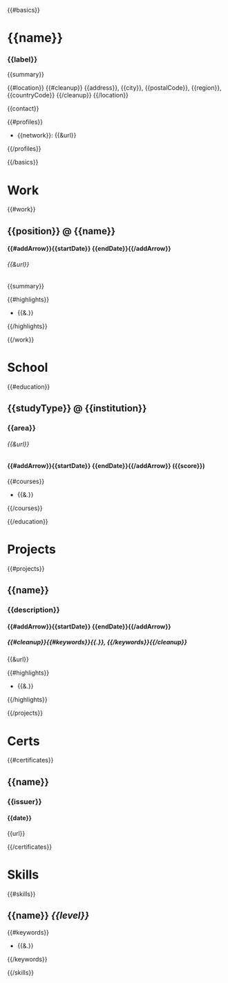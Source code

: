 {{#basics}}

# {{name}}

### {{label}}

{{summary}}

{{#location}}
{{#cleanup}}
{{address}}, {{city}}, {{postalCode}}, {{region}}, {{countryCode}}
{{/cleanup}}
{{/location}}

{{contact}}

{{#profiles}}

- {{network}}: {{&url}}

{{/profiles}}

{{/basics}}

# Work

{{#work}}

## {{position}} @ {{name}}

#### {{#addArrow}}{{startDate}} {{endDate}}{{/addArrow}}

###### {{&url}}

{{summary}}

{{#highlights}}

- {{&.}}

{{/highlights}}

{{/work}}

# School

{{#education}}

## {{studyType}} @ {{institution}}

### {{area}}

###### {{&url}}

#### {{#addArrow}}{{startDate}} {{endDate}}{{/addArrow}} ({{score}})

{{#courses}}

- {{&.}}

{{/courses}}

{{/education}}

# Projects

{{#projects}}

## {{name}}

### {{description}}

#### {{#addArrow}}{{startDate}} {{endDate}}{{/addArrow}}

##### {{#cleanup}}{{#keywords}}{{.}}, {{/keywords}}{{/cleanup}}

{{&url}}

{{#highlights}}

- {{&.}}

{{/highlights}}

{{/projects}}

# Certs

{{#certificates}}

## {{name}}

### {{issuer}}

#### {{date}}

{{url}}

{{/certificates}}

# Skills

{{#skills}}

## {{name}} _{{level}}_

{{#keywords}}

- {{&.}}

{{/keywords}}

{{/skills}}
